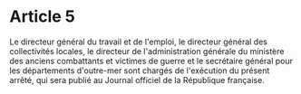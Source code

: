 # Article 5

Le directeur général du travail et de l'emploi, le directeur général des collectivités locales, le directeur de l'administration générale du ministère des anciens combattants et victimes de guerre et le secrétaire général pour les départements d'outre-mer sont chargés de l'exécution du présent arrêté, qui sera publié au Journal officiel de la République française.

